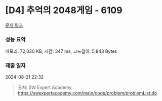 # [D4] 추억의 2048게임 - 6109 

[문제 링크](https://swexpertacademy.com/main/code/problem/problemDetail.do?contestProbId=AWbrg9uabZsDFAWQ) 

### 성능 요약

메모리: 72,020 KB, 시간: 347 ms, 코드길이: 5,843 Bytes

### 제출 일자

2024-08-21 22:32



> 출처: SW Expert Academy, https://swexpertacademy.com/main/code/problem/problemList.do